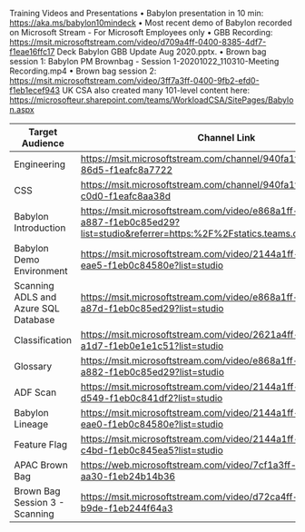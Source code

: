 Training Videos and Presentations
•	Babylon presentation in 10 min: https://aka.ms/babylon10mindeck 
•	Most recent demo of Babylon recorded on Microsoft Stream - For Microsoft Employees only 
•	GBB Recording: https://msit.microsoftstream.com/video/d709a4ff-0400-8385-4df7-f1eae16ffc17 
Deck   Babylon GBB Update Aug 2020.pptx.
•	Brown bag session 1:   Babylon PM Brownbag - Session 1-20201022_110310-Meeting Recording.mp4
•	Brown bag session 2: https://msit.microsoftstream.com/video/3ff7a3ff-0400-9fb2-efd0-f1eb1ecef943
UK CSA also created many 101-level content here:
https://microsofteur.sharepoint.com/teams/WorkloadCSA/SitePages/Babylon.aspx


|Target Audience  | Channel Link |Level    |
|--|--|--|
|Engineering   | https://msit.microsoftstream.com/channel/940fa1ff-0400-96f3-86d5-f1eafc8a7722 | 300  |
| CSS  |https://msit.microsoftstream.com/channel/940fa1ff-0400-96f3-c0d0-f1eafc8aa38d  | 200 |
| Babylon Introduction | https://msit.microsoftstream.com/video/e868a1ff-0400-9fb2-a887-f1eb0c85ed29?list=studio&referrer=https:%2F%2Fstatics.teams.cdn.office.net%2F | 100 |
| Babylon Demo Environment | https://msit.microsoftstream.com/video/2144a1ff-0400-9fb2-eae5-f1eb0c84580e?list=studio | 200 |
| Scanning ADLS and Azure SQL Database | https://msit.microsoftstream.com/video/e868a1ff-0400-9fb2-a87d-f1eb0c85ed29?list=studio | 200 |
| Classification | https://msit.microsoftstream.com/video/2621a4ff-0400-9fb2-a1d7-f1eb0e1e1c51?list=studio | 200 |
| Glossary | https://msit.microsoftstream.com/video/e868a1ff-0400-9fb2-a882-f1eb0c85ed29?list=studio | 200 |
| ADF Scan | https://msit.microsoftstream.com/video/2144a1ff-0400-9fb2-d549-f1eb0c841df2?list=studio | 200 |
|Babylon Lineage| https://msit.microsoftstream.com/video/2144a1ff-0400-9fb2-eae0-f1eb0c84580e?list=studio | 200 | 
|Feature Flag | https://msit.microsoftstream.com/video/2144a1ff-0400-9fb2-c4bd-f1eb0c845ea5?list=studio | 200 |
| APAC Brown Bag | https://web.microsoftstream.com/video/7cf1a3ff-0400-b9eb-aa30-f1eb24b14b36 | 200 |
| Brown Bag Session 3 - Scanning | https://msit.microsoftstream.com/video/d72ca4ff-0400-b9eb-b9de-f1eb244f64a3 | 200 |
